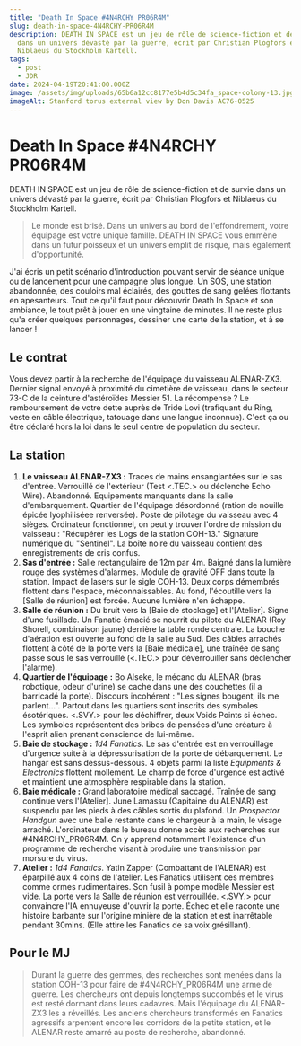 ```yaml
---
title: "Death In Space #4N4RCHY PR06R4M"
slug: death-in-space-4N4RCHY-PR06R4M
description: DEATH IN SPACE est un jeu de rôle de science-fiction et de survie
  dans un univers dévasté par la guerre, écrit par Christian Plogfors et
  Niblaeus du Stockholm Kartell.
tags:
  - post
  - JDR
date: 2024-04-19T20:41:00.000Z
image: /assets/img/uploads/65b6a12cc8177e5b4d5c34fa_space-colony-13.jpg
imageAlt: Stanford torus external view by Don Davis AC76-0525
---
```

# Death In Space #4N4RCHY PR06R4M

DEATH IN SPACE est un jeu de rôle de science-fiction et de survie dans un univers dévasté par la guerre, écrit par Christian Plogfors et Niblaeus du Stockholm Kartell.

> Le monde est brisé. Dans un univers au bord de l'effondrement, votre équipage est votre unique famille. DEATH IN SPACE vous emmène dans un futur poisseux et un univers emplit de risque, mais également d'opportunité.

J'ai écris un petit scénario d'introduction pouvant servir de séance unique ou de lancement pour une campagne plus longue. Un SOS, une station abandonnée, des couloirs mal éclairés, des gouttes de sang gelées flottants en apesanteurs. Tout ce qu'il faut pour découvrir Death In Space et son ambiance, le tout prêt à jouer en une vingtaine de minutes. Il ne reste plus qu'a créer quelques personnages, dessiner une carte de la station, et à se lancer !

## Le contrat

Vous devez partir à la recherche de l'équipage du vaisseau ALENAR-ZX3. Dernier signal envoyé à proximité du cimetière de vaisseau, dans le secteur 73-C de la ceinture d'astéroïdes Messier 51. La récompense ? Le remboursement de votre dette auprès de Tride Lovi (trafiquant du Ring, veste en câble électrique, tatouage dans une langue inconnue). C'est ça ou être déclaré hors la loi dans le seul centre de population du secteur.

## La station

1. **Le vaisseau ALENAR-ZX3 :** Traces de mains ensanglantées sur le sas d'entrée. Verrouillé de l'extérieur (Test <.TEC.> ou déclenche Echo Wire). Abandonné. Equipements manquants dans la salle d'embarquement. Quartier de l'équipage désordonné (ration de nouille épicée lyophiliséee renversée). Poste de pilotage du vaisseau avec 4 sièges. Ordinateur fonctionnel, on peut y trouver l'ordre de mission du vaisseau : "Récupérer les Logs de la station COH-13." Signature numérique du "Sentinel". La boîte noire du vaisseau contient des enregistrements de cris confus.
2. **Sas d'entrée :** Salle rectangulaire de 12m par 4m. Baigné dans la lumière rouge des systèmes d'alarmes. Module de gravité OFF dans toute la station. Impact de lasers sur le sigle COH-13. Deux corps démembrés flottent dans l'espace, méconnaissables. Au fond, l'écoutille vers la \[Salle de réunion] est forcée. Aucune lumière n'en échappe.
3. **Salle de réunion :** Du bruit vers la \[Baie de stockage] et l'\[Atelier]. Signe d'une fusillade. Un Fanatic émacié se nourrit du pilote du ALENAR (Roy Shorell, combinaison jaune) derrière la table ronde centrale. La bouche d'aération est ouverte au fond de la salle au Sud. Des câbles arrachés flottent à côté de la porte vers la \[Baie médicale], une traînée de sang passe sous le sas verrouillé (<.TEC.> pour déverrouiller sans déclencher l'alarme).
4. **Quartier de l'équipage :** Bo AIseke, le mécano du ALENAR (bras robotique, odeur d'urine) se cache dans une des couchettes (il a barricadé la porte). Discours incohérent : "Les signes bougent, ils me parlent...". Partout dans les quartiers sont inscrits des symboles ésotériques. <.SVY.> pour les déchiffrer, deux Voids Points si échec. Les symboles représentent des bribes de pensées d'une créature à l'esprit alien prenant conscience de lui-même.
5. **Baie de stockage :** *1d4 Fanatics*. Le sas d'entrée est en verrouillage d'urgence suite à la dépressurisation de la porte de débarquement. Le hangar est sans dessus-dessous. 4 objets parmi la liste *Equipments & Electronics* flottent mollement. Le champ de force d'urgence est activé et maintient une atmosphère respirable dans la station.
6. **Baie médicale :** Grand laboratoire médical saccagé. Traînée de sang continue vers l'\[Atelier]. June Lamassu (Capitaine du ALENAR) est suspendu par les pieds à des câbles sortis du plafond. Un *Prospector Handgun* avec une balle restante dans le chargeur à la main, le visage arraché. L'ordinateur dans le bureau donne accès aux recherches sur #4N4RCHY_PR06R4M. On y apprend notamment l'existence d'un programme de recherche visant à produire une transmission par morsure du virus.
7. **Atelier :** *1d4 Fanatics*. Yatin Zapper (Combattant de l'ALENAR) est éparpillé aux 4 coins de l'atelier. Les Fanatics utilisent ces membres comme ormes rudimentaires. Son fusil à pompe modèle Messier est vide. La porte vers la Salle de réunion est verrouillée. <.SVY.> pour convaincre l'IA ennuyeuse d'ouvrir la porte. Échec et elle raconte une histoire barbante sur l'origine minière de la station et est inarrêtable pendant 30mins. (Elle attire les Fanatics de sa voix grésillant).

## Pour le MJ

> Durant la guerre des gemmes, des recherches sont menées dans la station COH-13 pour faire de #4N4RCHY_PR06R4M une arme de guerre. Les chercheurs ont depuis longtemps succombés et le virus est resté dormant dans leurs cadavres. Mais l'équipage du ALENAR-ZX3 les a réveillés. Les anciens chercheurs transformés en Fanatics agressifs arpentent encore les corridors de la petite station, et le ALENAR reste amarré au poste de recherche, abandonné.
